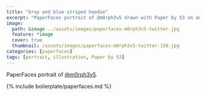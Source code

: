 ```yaml
---
title: "Gray and blue striped hoodie"
excerpt: "PaperFaces portrait of @m0rph3v5 drawn with Paper by 53 on an iPad."
image: 
  path: &image ../assets/images/paperfaces-m0rph3v5-twitter.jpg 
  feature: *image
  cover: true
  thumbnail: /assets/images/paperfaces-m0rph3v5-twitter-150.jpg
categories: [paperfaces]
tags: [portrait, illustration, Paper by 53]
---
```


PaperFaces portrait of [@m0rph3v5](https://twitter.com/m0rph3v5).

{% include boilerplate/paperfaces.md %}
